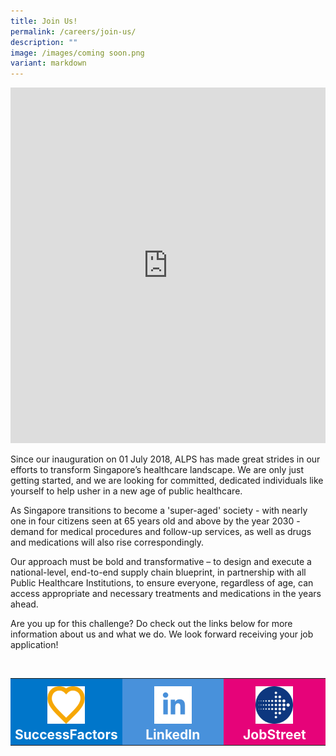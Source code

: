 ```yaml
---
title: Join Us!
permalink: /careers/join-us/
description: ""
image: /images/coming soon.png
variant: markdown
---
```

<iframe allowfullscreen="true" height="569" width="100%" frameborder="0" src="https://docs.google.com/presentation/d/e/2PACX-1vTdJUYaeXpI2dkQwb3PZiYw7mMyAOb4cdAHWLgZGVE1sdLdPFOv43iLY_xmCVa_gAQiAjHHkNNyctvc/pubembed?start=true&amp;loop=true&amp;delayms=3000"></iframe>

Since our inauguration on 01 July 2018, ALPS has made great strides in our efforts to transform Singapore’s healthcare landscape. We are only just getting started, and we are looking for committed, dedicated individuals like yourself to help usher in a new age of public healthcare.

As Singapore transitions to become a 'super-aged' society - with nearly one in four citizens seen at 65 years old and above by the year 2030 - demand for medical procedures and follow-up services, as well as drugs and medications will also rise correspondingly.
 
Our approach must be bold and transformative – to design and execute a national-level, end-to-end supply chain blueprint, in partnership with all Public Healthcare Institutions, to ensure everyone, regardless of age, can access appropriate and necessary treatments and medications in the years ahead.
 
Are you up for this challenge? Do check out the links below for more information about us and what we do. We look forward receiving your job application!

<br>
<table style="width:100%">
	<tbody>
		<tr style="margin-top: 1em">
			<td style="width: 33.3%; background-color: #0076CA; text-align: center;">
				<a target="_blank" style="color: white; font-size: 1.5em; font-weight: bold;text-align: center; text-decoration: none;" href="https://careers.singhealth.com.sg/ALPS/go/ALPS-All-Opportunities/650244/">
					<img style="margin-top: 0.5em; width:60px" src="/images/Careers/alps_icon_success_factors_heart.png">
				SuccessFactors</a>
			</td>
			<td style="width: 33.3%; background-color: #4891DB; text-align: center;">
				<a target="_blank" style="color: white; font-size: 1.5em; font-weight: bold; text-decoration: none;" href="https://www.linkedin.com/company/alps-pte-ltd/about/">
					<img style="margin-top: 0.5em; width:60px" src="/images/Careers/alps_icon_linkedin_blue_on_white.png">
				LinkedIn</a>
			</td>
			<td style="width: 33.3%; background-color: #E60379; text-align: center;">
				<a target="_blank" style="color: white; font-size: 1.5em; font-weight: bold; text-align: center; text-decoration: none;" href="https://www.jobstreet.com.sg/en/companies/1236450-alps-pte-ltd">
					<img style="margin-top: 0.5em; width:60px" src="/images/Careers/alps_icon_jobstreet_arrow.png">
				JobStreet</a>
			</td>
		</tr>
	</tbody>
</table>